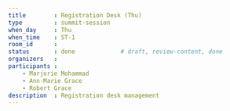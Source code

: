 ```yaml
---
title        : Registration Desk (Thu)
type         : summit-session
when_day     : Thu
when_time    : ST-1
room_id      :
status       : done             # draft, review-content, done
organizers   :
participants :
    - Marjorie Mohammad
    - Ann-Marie Grace
    - Robert Grace
description  : Registration desk management
---
```



